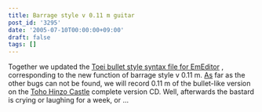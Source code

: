 ```yaml
---
title: Barrage style v 0.11 m guitar
post_id: '3295'
date: '2005-07-10T00:00:00+09:00'
draft: false
tags: []
---
```


Together we updated the [Toei bullet style syntax file for EmEditor](/emeditor-danmakufu) , corresponding to the new function of barrage style v 0.11 m. [As](/!/thA/) far as the other bugs can not be found, we will record 0.11 m of the bullet-like version on the [Toho Hinzo Castle](/!/thA/) complete version CD. Well, afterwards the bastard is crying or laughing for a week, or ...